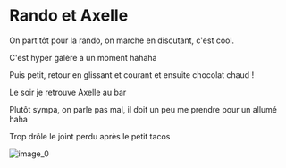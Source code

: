 # Rando et Axelle 
On part tôt pour la rando, on marche en discutant, c'est cool.

C'est hyper galère a un moment hahaha 

Puis petit, retour en glissant et courant et ensuite chocolat chaud !

Le soir je retrouve Axelle au bar 

Plutôt sympa, on parle pas mal, il doit un peu me prendre pour un allumé haha 

Trop drôle le joint perdu après le petit tacos

![image_0](images/image_153.jpg)